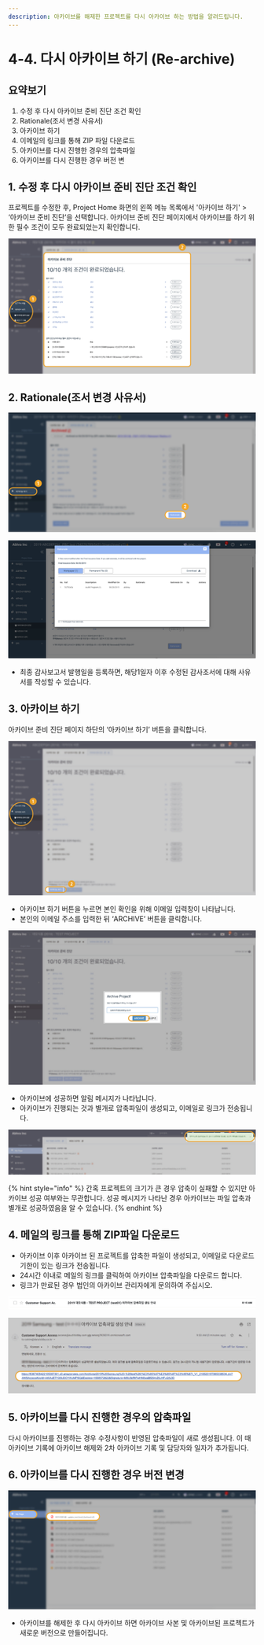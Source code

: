 ```yaml
---
description: 아카이브를 해제한 프로젝트를 다시 아카이브 하는 방법을 알려드립니다.
---
```


# 4-4. 다시 아카이브 하기 \(Re-archive\)

## 요약보기  

1. 수정 후 다시 아카이브 준비 진단 조건 확인
2. Rationale\(조서 변경 사유서\)
3. 아카이브 하기
4. 이메일의 링크를 통해 ZIP 파일 다운로드  
5. 아카이브를 다시 진행한 경우의 압축파일 
6. 아카이브를 다시 진행한 경우 버전 변

## 1. 수정 후 다시 아카이브 준비 진단 조건 확인

프로젝트를 수정한 후, Project Home 화면의 왼쪽 메뉴 목록에서 '아카이브 하기' &gt; ‘아카이브 준비 진단’을 선택합니다. 아카이브 준비 진단 페이지에서 아카이브를 하기 위한 필수 조건이 모두 완료되었는지 확인합니다.

![Project Home &amp;gt; &#xC544;&#xCE74;&#xC774;&#xBE0C; &#xD558;&#xAE30; &amp;gt; &#xC544;&#xCE74;&#xC774;&#xBE0C; &#xC900;&#xBE44; &#xC9C4;&#xB2E8;](../../../.gitbook/assets/4-1-01.jpg)

## 2. Rationale\(조서 변경 사유서\)

![&#xC544;&#xCE74;&#xC774;&#xBE0C; &#xD558;&#xAE30; &amp;gt; Raionale](../../../.gitbook/assets/18.png)

![](../../../.gitbook/assets/1%20%281%29.png)

* 최종 감사보고서 발행일을 등록하면, 해당1일자 이후 수정된 감사조서에 대해 사유서를 작성할 수 있습니다.

## 3. **아카이브 하기** 

아카이브 준비 진단 페이지 하단의 ‘아카이브 하기’ 버튼을 클릭합니다.

![Project Home &amp;gt; &#xC544;&#xCE74;&#xC774;&#xBE0C; &#xD558;&#xAE30; &amp;gt; &#xC544;&#xCE74;&#xC774;&#xBE0C; &#xC900;&#xBE44; &#xC9C4;&#xB2E8; &amp;gt; &#xC544;&#xCE74;&#xC774;&#xBE0C; &#xD558;&#xAE30;](../../../.gitbook/assets/4-2-01.jpg)

* 아카이브 하기 버튼을 누르면 본인 확인을 위해 이메일 입력창이 나타납니다. 
* 본인의 이메일 주소를 입력한 뒤 ‘ARCHIVE’ 버튼을 클릭합니다.

![&#xC774;&#xBA54;&#xC77C; &#xC8FC;&#xC18C; &#xC785;&#xB825; &amp;gt; ARCHIVE](../../../.gitbook/assets/4-2-02.jpg)

* 아카이브에 성공하면 알림 메시지가 나타납니다. 
* 아카이브가 진행되는 것과 별개로 압축파일이 생성되고, 이메일로 링크가 전송됩니다. 

![](../../../.gitbook/assets/4-2-03%20%281%29.jpg)

{% hint style="info" %}
간혹 프로젝트의 크기가 큰 경우 압축이 실패할 수 있지만 아카이브 성공 여부와는 무관합니다. 성공 메시지가 나타난 경우 아카이브는 파일 압축과 별개로 성공하였음을 알 수 있습니다. 
{% endhint %}

## 4. **메일의 링크를 통해 ZIP파일 다운로드** 

* 아카이브 이후 아카이브 된 프로젝트를 압축한 파일이 생성되고, 이메일로 다운로드 기한이 있는 링크가 전송됩니다. 
* 24시간 이내로 메일의 링크를 클릭하여 아카이브 압축파일을 다운로드 합니다.
* 링크가 만료된 경우 법인의 아카이브 관리자에게 문의하여 주십시오.  

![](../../../.gitbook/assets/4-2-05.jpg)

![](../../../.gitbook/assets/4-2-06%20%281%29.jpg)

## 5. 아카이브를 다시 진행한 경우의 압축파일  

다시 아카이브를 진행하는 경우  수정사항이 반영된 압축파일이 새로 생성됩니다. 이 때 아카이브 기록에 아카이브 해제와 2차 아카이브 기록 및 담당자와 일자가 추가됩니다. 

## 6. 아카이브를 다시 진행한 경우 버전 변경  

![](../../../.gitbook/assets/7.png)

* 아카이브를 해제한 후 다시 아카이브 하면 아카이브 사본 및 아카이브된 프로젝트가 새로운 버전으로 만들어집니다.


